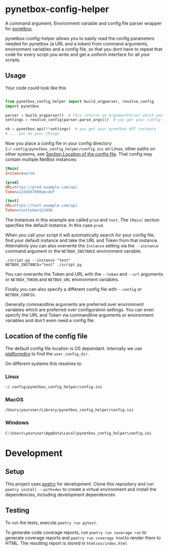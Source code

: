 # pynetbox-config-helper

A command argument, Environment variable and config file parser wrapper for
[pynetbox](https://github.com/netbox-community/pynetbox).

pynetbox-config-helper allows you to easily read the config parameters needed for
pynetbox (a URL and a token) from command arguments, environment variables
and a config file, so that you dont have to repeat that code for every script
you write and get a uniform interface for all your scripts.

## Usage

Your code could look like this

```python

from pynetbox_config_helper import build_argparser, resolve_config
import pynetbox

parser = build_argparser()  # this returns an ArgumentParser which you can extend further
settings = resolve_config(parser.parse_args())  # you get your config settings

nb = pynetbox.api(**settings)  # you get your pynetbox API instance
# ... you do your things
```

Now you place a config file in your config directory
(`~/.config/pynetbox_config_helper/config.ini` on Linux,
other paths on other systems, see
[Section Location of the config file](#location-of-the-config-file).
That config may contain multiple NetBox instances:

```ini
[Main]
Instance=prod

[prod]
URL=https://prod.example.com/api
Token=1234567890abcdef

[test]
URL=https://test.example.com/api
Token=testtoken123456
```

The instances in this example are called `prod` and `test`.
The `[Main]` section specifies the default instance.
In this case `prod`.

When you call your script it will automatically search for your config file,
find your default instance and take the URL and Token from that instance.
Alternativly you can also overwrite the `Instance` setting via the `--instance`
command argument or the `NETBOX_INSTANCE` environment variable.

```
./script.py --instance "test"
NETBOX_INSTANCE="test" ./script.py
```

You can overwrite the Token and URL with the `--token` and `--url` arguments
or `NETBOX_TOKEN` and `NETBOX_URL` environment variables.

Finally you can also specify a different config file with `--config` or
`NETBOX_CONFIG`.

Generally commandline arguments are preferred over environment variables which
are preferred over configuration settings.
You can even specify the URL and Token via commandline arguments or environment
variables and don't even need a config file.

## Location of the config file

The default config file location is OS dependant.
Internally we use [platformdirs](https://pypi.org/project/platformdirs/)
to find the `user_config_dir`.

On different systems this resolves to:

### Linux
```
~/.config/pynetbox_config_helper/config.ini
```

### MacOS
```
/Users/youruser/Library/pynetbox_config_helper/config.ini
```

### Windows
```
C:\Users\youruser\AppData\Local\pynetbox_config_helper\config.ini
```

# Development

## Setup

This project uses [poetry](https://python-poetry.org/) for development.
Clone this repository and run `poetry install --with=dev` to create a virtual environment and install the dependencies, including development dependencies

## Testing

To  run the tests, execute `poetry run pytest`.

To generate code coverage reports, run `poetry run coverage run` to generate coverage reports and `poetry run coverage html`to render them to HTML.
The resulting report is stored in `htmlcov/index.html`

